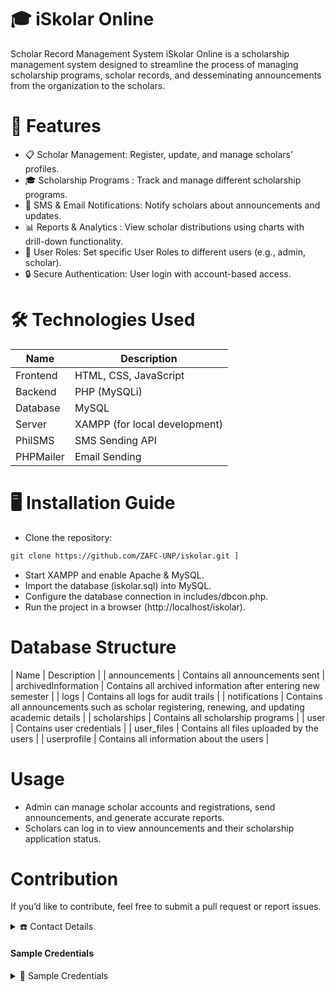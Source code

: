 # 🎓 iSkolar Online
Scholar Record Management System
iSkolar Online is a scholarship management system designed to streamline the process of managing scholarship programs, scholar records, and desseminating announcements from the organization to the scholars.

# 🚀 Features
- 📋 Scholar Management: 
  Register, update, and manage scholars' profiles. </br>
- 🎓 Scholarship Programs : 
  Track and manage different scholarship programs. </br>
- 📩 SMS & Email Notifications: 
  Notify scholars about announcements and updates. </br>
- 📊 Reports & Analytics : 
  View scholar distributions using charts with drill-down functionality. </br>
- 👥 User Roles: 
  Set specific User Roles to different users (e.g., admin, scholar). </br>
- 🔒 Secure Authentication: 
  User login with account-based access. </br>

# 🛠️ Technologies Used
  | Name | Description |
  | --- | --- |
  | Frontend | HTML, CSS, JavaScript |
  | Backend | PHP (MySQLi) |
  | Database | MySQL |
  | Server | XAMPP (for local development) |
  | PhilSMS | SMS Sending API |
  | PHPMailer | Email Sending |

# 🖥️ Installation Guide
- Clone the repository:
```md
git clone https://github.com/ZAFC-UNP/iskolar.git ]
```
- Start XAMPP and enable Apache & MySQL. </br>
- Import the database (iskolar.sql) into MySQL. </br>
- Configure the database connection in includes/dbcon.php. </br>
- Run the project in a browser (http://localhost/iskolar). </br>

# Database Structure
| Name | Description |
| announcements | Contains all announcements sent |
| archivedInformation | Contains all archived information after entering new semester |
| logs | Contains all logs for audit trails |
| notifications | Contains all announcements such as scholar registering, renewing, and updating academic details |
| scholarships | Contains all scholarship programs |
| user | Contains user credentials  |
| user_files | Contains all files uploaded by the users |
| userprofile | Contains all information about the users |

# Usage
- Admin can manage scholar accounts and registrations, send announcements, and generate accurate reports. 
- Scholars can log in to view announcements and their scholarship application status.

# Contribution
If you’d like to contribute, feel free to submit a pull request or report issues.
<details>
  <summary>☎️ Contact Details</summary>
- <a href="https://www.facebook.com/zynhelashley.catandijan">ⓕ Facebook</a>
- 📧 zafcatandijan.ccit@unp.edu.ph
</details>

#### Sample Credentials

<details>
  <summary>🔐 Sample Credentials</summary>
  
- Username: 21-03561<br>
- Password: 123 <br>
- Usertype: Admin <br> <br>
  
- Username: 1<br>
- Password: 123 <br>
- Usertype: Hold <br> <br>

- Username: 2<br>
- Password: 123 <br>
- Usertype: Archived <br> <br>

- Username: 12<br>
- Password: 123 <br>
- Usertype: Terminated <br> <br>

- Username: 21-03735<br>
- Password: 123 <br>
- Usertype: Archived <br> <br>
</details>

